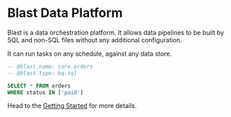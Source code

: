 # Blast Data Platform
Blast is a data orchestration platform. It allows data pipelines to be built by SQL and non-SQL files without any additional configuration. 

It can run tasks on any schedule, against any data store.

```sql
-- @blast.name: core.orders
-- @blast.type: bq.sql

SELECT * FROM orders
WHERE status IN ['paid']
```

Head to the [Getting Started](./project_structure.md) for more details.